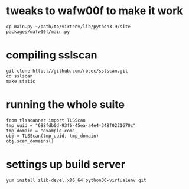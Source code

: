 # tweaks to wafw00f to make it work
```
cp main.py ~/path/to/virtenv/lib/python3.9/site-packages/wafw00f/main.py
```
# compiling sslscan
```
git clone https://github.com/rbsec/sslscan.git
cd sslscan
make static
```

# running the whole suite
```
from tlsscanner import TLSScan
tmp_uuid = "688fdb0d-93f6-45ea-a4e4-348f0221670c"
tmp_domain = "example.com"
obj = TLSScan(tmp_uuid, tmp_domain)
obj.scan_domains()
```

# settings up build server
```
yum install zlib-devel.x86_64 python36-virtualenv git
```
